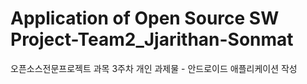 # Application of Open Source SW Project-Team2_Jjarithan-Sonmat
오픈소스전문프로젝트 과목
3주차 개인 과제물 - 안드로이드 애플리케이션 작성
